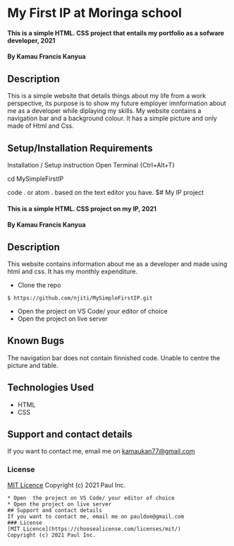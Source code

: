 # My First IP at Moringa school
#### This is a simple HTML. CSS project that entails my portfolio as a sofware developer, 2021
#### By Kamau Francis Kanyua
## Description
This is a simple website that details things about my life from a work perspective, its purpose is to show my future employer imnformation about me as a developer while diplaying my skills. 
My website contains a navigation bar and a background colour. It has a simple picture and only made of Html and Css.
## Setup/Installation Requirements
Installation / Setup instruction Open Terminal {Ctrl+Alt+T}

cd MySimpleFirstIP

code . or atom . based on the text editor you have.
$# My IP project
#### This is a simple HTML. CSS project on my IP, 2021
#### By Kamau Francis Kanyua
## Description
  This website contains information about me as a developer and made using html and css.
  It has my monthly expenditure.
* Clone the repo
```
$ https://github.com/njiti/MySimpleFirstIP.git
```
* Open  the project on VS Code/ your editor of choice
* Open the project on live server
## Known Bugs
The navigation bar does not contain finnished code.
Unable to centre the picture and table.
## Technologies Used
* HTML
* CSS
## Support and contact details
If you want to contact me, email me on kamaukan77@gmail.com
### License
[MIT Licence](https://choosealicense.com/licenses/mit/)
Copyright (c) 2021 Paul Inc.
```
* Open  the project on VS Code/ your editor of choice
* Open the project on live server
## Support and contact details
If you want to contact me, email me on pauldoe@gmail.com
### License
[MIT Licence](https://choosealicense.com/licenses/mit/)
Copyright (c) 2021 Paul Inc.
